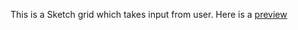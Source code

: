 This is a Sketch grid which takes input from user. Here is a [preview]( https://bruno8-alt.github.io/Etch-a-Sketch/)

